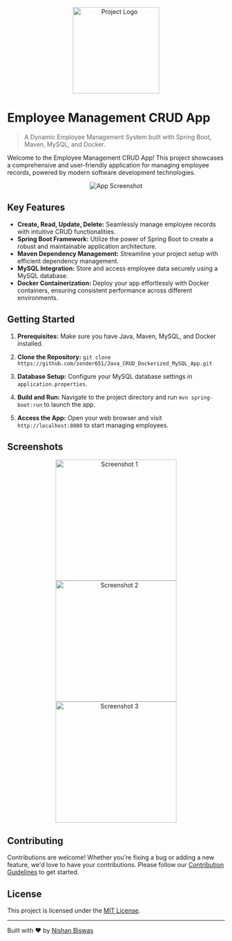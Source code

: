 <div align="center">
  <img src="https://drive.google.com/file/d/1Hjt9oTr0JUhuJIkP6OOHKoMCRtP170EZ/view?usp=sharing" alt="Project Logo" width="200">
</div>

# Employee Management CRUD App
> A Dynamic Employee Management System built with Spring Boot, Maven, MySQL, and Docker.

Welcome to the Employee Management CRUD App! This project showcases a comprehensive and user-friendly application for managing employee records, powered by modern software development technologies.

<div align="center">
  <img src="screenshot.png" alt="App Screenshot">
</div>

## Key Features

- **Create, Read, Update, Delete:** Seamlessly manage employee records with intuitive CRUD functionalities.
- **Spring Boot Framework:** Utilize the power of Spring Boot to create a robust and maintainable application architecture.
- **Maven Dependency Management:** Streamline your project setup with efficient dependency management.
- **MySQL Integration:** Store and access employee data securely using a MySQL database.
- **Docker Containerization:** Deploy your app effortlessly with Docker containers, ensuring consistent performance across different environments.

## Getting Started

1. **Prerequisites:** Make sure you have Java, Maven, MySQL, and Docker installed.

2. **Clone the Repository:** `git clone https://github.com/zender651/Java_CRUD_Dockerized_MySQL_App.git`

3. **Database Setup:** Configure your MySQL database settings in `application.properties`.

4. **Build and Run:** Navigate to the project directory and run `mvn spring-boot:run` to launch the app.

5. **Access the App:** Open your web browser and visit `http://localhost:8080` to start managing employees.

## Screenshots

<div align="center">
  <img src="second.png" alt="Screenshot 1" width="280">
  <img src="third.png" alt="Screenshot 2" width="280">
  <img src="fourth.png" alt="Screenshot 3" width="280">
</div>

## Contributing

Contributions are welcome! Whether you're fixing a bug or adding a new feature, we'd love to have your contributions. Please follow our [Contribution Guidelines](CONTRIBUTING.md) to get started.

## License

This project is licensed under the [MIT License](LICENSE).

---

Built with ❤️ by [Nishan Biswas](https://github.com/zender651)

